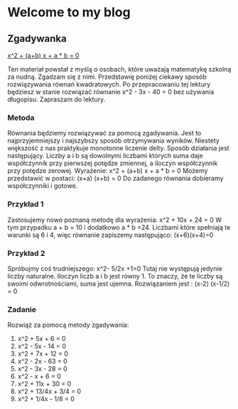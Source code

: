 # Welcome to my blog 

## Zgadywanka
[x^2 + (a+b) x + a * b = 0](http://www.sciweavers.org/tex2img.php?eq=1%2Bsin%28mc%5E2%29&bc=White&fc=Black&im=jpg&fs=12&ff=arev&edit=)

Ten materiał powstał z myślą o osobach, które uważają matematykę szkolną za nudną. Zgadzam się z nimi. Przedstawię poniżej ciekawy sposób rozwiązywania równań kwadratowych. Po przepracowaniu tej lektury będziesz w stanie rozwiązać równanie  x^2 - 3x - 40 = 0  bez używania długopisu. Zapraszam do lektury.

### Metoda
Równania będziemy rozwiązywać za pomocą zgadywania. Jest to najprzyjemniejszy i najszybszy sposób otrzymywania wyników. Niestety większość z nas praktykuje monotonne liczenie delty.
Sposób działania jest następujący. Liczby a i b są dowolnymi liczbami których suma daje współczynnik przy pierwszej potędze zmiennej, a iloczyn współczynnik przy potędze zerowej. Wyrażenie:
x^2 + (a+b) x + a * b = 0
Możemy przedstawić w postaci:
(x+a) (x+b) = 0
Do zadanego równania dobieramy współczynniki i gotowe.

### Przykład  1
Zastosujemy nowo poznaną metodę dla wyrażenia: 
x^2 + 10x + 24 = 0
W tym przypadku a + b = 10 i dodatkowo a * b =24. Liczbami które spełniają te warunki są  6 i 4, więc równanie zapiszemy następująco:
(x+6)(x+4)=0

### Przykład 2
Spróbujmy coś trudniejszego: 
x^2-  5/2x +1=0
Tutaj nie występują jedynie liczby naturalne. Iloczyn liczb a i b jest równy 1. To znaczy, że te liczby są swoimi odwrotnościami, suma jest ujemna. Rozwiązaniem jest :
(x-2) (x-1/2) = 0

### Zadanie
Rozwiąż za pomocą metody zgadywania:
1.   x^2 + 5x + 6 = 0
2.   x^2 - 5x - 14 = 0
3.   x^2 + 7x + 12 = 0
4.   x^2 - 2x - 63 = 0
5.   x^2 - 3x - 28 = 0
6.   x^2 - x + 6 = 0
7.   x^2 + 11x + 30 = 0
8.   x^2 + 13/4x + 3/4 = 0
9.   x^2 + 1/4x - 1/8 = 0

